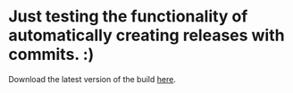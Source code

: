 # Just testing the functionality of automatically creating releases with commits. :)

Download the latest version of the build [here](https://github.com/lizardpeter/Veyor/releases/download/1.0/Veyor.exe).
